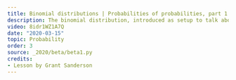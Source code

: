```yaml
---
title: Binomial distributions | Probabilities of probabilities, part 1
description: The binomial distribution, introduced as setup to talk about the beta distribution
video: 8idr1WZ1A7Q
date: "2020-03-15"
topic: Probability
order: 3
source: _2020/beta/beta1.py
credits:
- Lesson by Grant Sanderson
---
```

